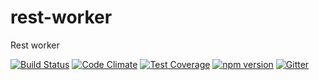 # rest-worker
Rest worker

[![Build Status](https://travis-ci.org/octoblu/rest-worker.svg?branch=master)](https://travis-ci.org/octoblu/rest-worker)
[![Code Climate](https://codeclimate.com/github/octoblu/rest-worker/badges/gpa.svg)](https://codeclimate.com/github/octoblu/rest-worker)
[![Test Coverage](https://codeclimate.com/github/octoblu/rest-worker/badges/coverage.svg)](https://codeclimate.com/github/octoblu/rest-worker)
[![npm version](https://badge.fury.io/js/rest-worker.svg)](http://badge.fury.io/js/rest-worker)
[![Gitter](https://badges.gitter.im/octoblu/help.svg)](https://gitter.im/octoblu/help)

